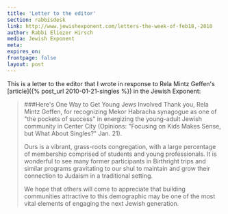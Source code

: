 ```yaml
---
title: 'Letter to the editor'
section: rabbisdesk
link: http://www.jewishexponent.com/letters-the-week-of-feb18,-2010
author: Rabbi Eliezer Hirsch
media: Jewish Exponent
meta:
expires_on:
frontpage: false
layout: post
---
```


This is a letter to the editor that I wrote in response to Rela Mintz Geffen's [article]({% post_url 2010-01-21-singles %}) in the Jewish Exponent:

> ###Here's One Way to Get Young Jews Involved
>Thank you, Rela Mintz Geffen, for recognizing Mekor Habracha synagogue as one of "the pockets of success" in energizing the young-adult Jewish community in Center City (Opinions: "Focusing on Kids Makes Sense, but What About Singles?" Jan. 21).
>
>Ours is a vibrant, grass-roots congregation, with a large percentage of membership comprised of students and young professionals. It is wonderful to see many former participants in Birthright trips and similar programs gravitating to our shul to maintain and grow their connection to Judaism in a traditional setting.
>
>We hope that others will come to appreciate that building communities attractive to this demographic may be one of the most vital elements of engaging the next Jewish generation.